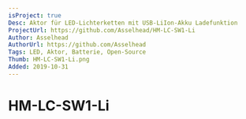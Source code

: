 ```yaml
---
isProject: true
Desc: Aktor für LED-Lichterketten mit USB-LiIon-Akku Ladefunktion
ProjectUrl: https://github.com/Asselhead/HM-LC-SW1-Li
Author: Asselhead
AuthorUrl: https://github.com/Asselhead
Tags: LED, Aktor, Batterie, Open-Source
Thumb: HM-LC-SW1-Li.png
Added: 2019-10-31
---
```


# HM-LC-SW1-Li
